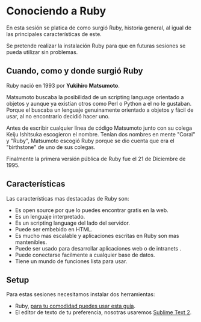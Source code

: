 Conociendo a Ruby
====

En esta sesión se platica de como surgió Ruby, historia general, al igual de las principales características de este.

Se pretende realizar la instalación Ruby para que en futuras sesiones se pueda utilizar sin problemas.

Cuando, como y donde surgió Ruby
---
Ruby nació en 1993 por **Yukihiro Matsumoto**.

Matsumoto buscaba la posibilidad de un scripting language orientado a objetos y aunque ya existían otros como Perl o Python a el no le gustaban. Porque el buscaba un lenguaje genuinamente orientado a objetos y fácil de usar, al no encontrarlo decidió hacer uno.

Antes de escribir cualquier línea de código Matsumoto junto con su colega Keiju Ishitsuka escogieron el nombre. Tenían dos nombres en mente "Coral" y "Ruby", Matsumoto escogió Ruby porque se dio cuenta que era el "birthstone" de uno de sus colegas.

Finalmente la primera versión pública de Ruby fue el 21 de Diciembre de 1995.

Características
---
Las características mas destacadas de Ruby son:

- Es open source por que lo puedes encontrar gratis en la web.
- Es un lenguaje interpretado.
- Es un scripting language del lado del servidor.
- Puede ser embebido en HTML.
- Es mucho mas escalable y aplicaciones escritas en Ruby son mas mantenibles.
- Puede ser usado para desarrollar aplicaciones web o de intranets .
- Puede conectarse facilmente a cualquier base de datos.
- Tiene un mundo de funciones lista para usar.

Setup
---
Para estas sesiones necesitamos instalar dos herramientas:

- Ruby, [para tu comodidad puedes usar esta guía](/install_ruby.md).
- El editor de texto de tu preferencia, nosotras usaremos [Sublime Text 2](http://www.sublimetext.com/).